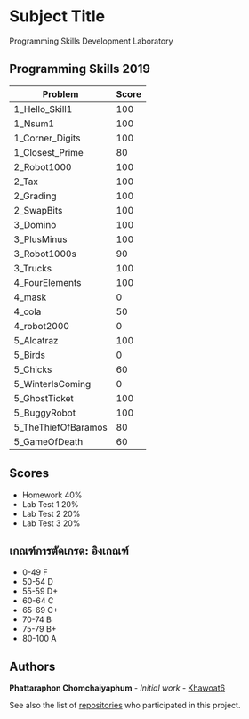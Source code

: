# Subject Title

Programming Skills Development Laboratory



## Programming Skills 2019

| Problem  | Score |
| ------------- | ------------- |
| 1_Hello_Skill1  |  100 |
| 1_Nsum1  |  100 |
| 1_Corner_Digits  |  100  |
|1_Closest_Prime  |  80 |
| 2_Robot1000  |  100 |
| 2_Tax  |  100 |
| 2_Grading  |  100 |
| 2_SwapBits  |  100 |
| 3_Domino  |  100 |
| 3_PlusMinus  |  100 |
| 3_Robot1000s  |  90 |
| 3_Trucks  |  100 |
| 4_FourElements  |  100 |
| 4_mask  |  0 |
| 4_cola  |  50 |
| 4_robot2000  |  0 |
| 5_Alcatraz  |  100 |
| 5_Birds  |  0 |
| 5_Chicks  |  60 |
| 5_WinterIsComing  |  0 |
| 5_GhostTicket  |  100 |
| 5_BuggyRobot  |  100 |
| 5_TheThiefOfBaramos  |  80 |
| 5_GameOfDeath  |  60 |

## Scores

* Homework          40%
* Lab Test 1           20%
* Lab Test 2           20%
* Lab Test 3           20%

## เกณฑ์การตัดเกรด: อิงเกณฑ์
* 0-49      F
* 50-54    D
* 55-59    D+
* 60-64    C
* 65-69    C+
* 70-74    B
* 75-79    B+
* 80-100  A

## Authors

**Phattaraphon Chomchaiyaphum** - *Initial work* - [Khawoat6](https://github.com/Khawoat6/)

See also the list of [repositories](https://github.com/Khawoat6?tab=repositories) who participated in this project.
